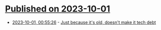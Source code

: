 # [Published on 2023-10-01](index.md)

* [2023-10-01, 00:55:26](https://lobste.rs/s/9z6wjk/just_because_it_s_old_doesn_t_make_it_tech) - [Just because it's old, doesn't make it tech debt](https://www.elliotcsmith.com/tech-debt/)

